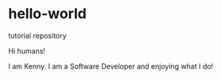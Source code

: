 # hello-world
tutorial repository

Hi humans!

I am Kenny. I am a Software Developer and enjoying what I do!
